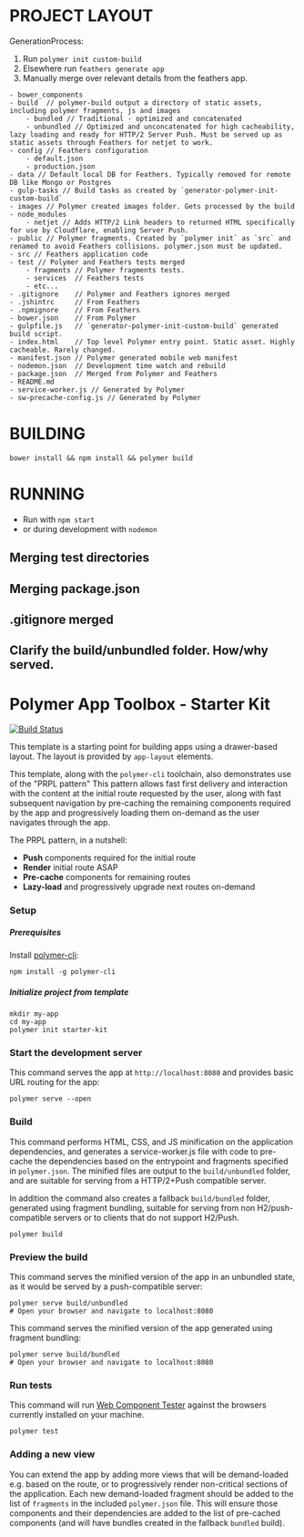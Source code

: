 # PROJECT LAYOUT

GenerationProcess:
1. Run `polymer init custom-build`
2. Elsewhere run `feathers generate app`
3. Manually merge over relevant details from the feathers app.

```
- bower_components
- build  // polymer-build output a directory of static assets, including polymer fragments, js and images
    - bundled // Traditional - optimized and concatenated
    - unbundled // Optimized and unconcatenated for high cacheability, lazy loading and ready for HTTP/2 Server Push. Must be served up as static assets through Feathers for netjet to work.
- config // Feathers configuration
    - default.json
    - production.json
- data // Default local DB for Feathers. Typically removed for remote DB like Mongo or Postgres
- gulp-tasks // Build tasks as created by `generator-polymer-init-custom-build`
- images // Polymer created images folder. Gets processed by the build
- node_modules
    - netjet // Adds HTTP/2 Link headers to returned HTML specifically for use by Cloudflare, enabling Server Push.
- public // Polymer fragments. Created by `polymer init` as `src` and renamed to avoid Feathers collisions. polymer.json must be updated.
- src // Feathers application code
- test // Polymer and Feathers tests merged
    - fragments // Polymer fragments tests. 
    - services  // Feathers tests
    - etc...
- .gitignore    // Polymer and Feathers ignores merged
- .jshintrc     // From Feathers
- .npmignore    // From Feathers
- bower.json    // From Polymer
- gulpfile.js   // `generator-polymer-init-custom-build` generated build script.
- index.html    // Top level Polymer entry point. Static asset. Highly cacheable. Rarely changed.
- manifest.json // Polymer generated mobile web manifest
- nodemon.json  // Development time watch and rebuild
- package.json  // Merged from Polymer and Feathers
- README.md
- service-worker.js // Generated by Polymer
- sw-precache-config.js // Generated by Polymer
```

# BUILDING
`bower install && npm install && polymer build`

# RUNNING
* Run with `npm start`
* or during development with `nodemon`

## Merging test directories
## Merging package.json
## .gitignore merged
## Clarify the build/unbundled folder. How/why served.

# Polymer App Toolbox - Starter Kit

[![Build Status](https://travis-ci.org/PolymerElements/polymer-starter-kit.svg?branch=master)](https://travis-ci.org/PolymerElements/polymer-starter-kit)

This template is a starting point for building apps using a drawer-based
layout. The layout is provided by `app-layout` elements.

This template, along with the `polymer-cli` toolchain, also demonstrates use
of the "PRPL pattern" This pattern allows fast first delivery and interaction with
the content at the initial route requested by the user, along with fast subsequent
navigation by pre-caching the remaining components required by the app and
progressively loading them on-demand as the user navigates through the app.

The PRPL pattern, in a nutshell:

* **Push** components required for the initial route
* **Render** initial route ASAP
* **Pre-cache** components for remaining routes
* **Lazy-load** and progressively upgrade next routes on-demand

### Setup

##### Prerequisites

Install [polymer-cli](https://github.com/Polymer/polymer-cli):

    npm install -g polymer-cli

##### Initialize project from template

    mkdir my-app
    cd my-app
    polymer init starter-kit

### Start the development server

This command serves the app at `http://localhost:8080` and provides basic URL
routing for the app:

    polymer serve --open


### Build

This command performs HTML, CSS, and JS minification on the application
dependencies, and generates a service-worker.js file with code to pre-cache the
dependencies based on the entrypoint and fragments specified in `polymer.json`.
The minified files are output to the `build/unbundled` folder, and are suitable
for serving from a HTTP/2+Push compatible server.

In addition the command also creates a fallback `build/bundled` folder,
generated using fragment bundling, suitable for serving from non
H2/push-compatible servers or to clients that do not support H2/Push.

    polymer build

### Preview the build

This command serves the minified version of the app in an unbundled state, as it would
be served by a push-compatible server:

    polymer serve build/unbundled
    # Open your browser and navigate to localhost:8080

This command serves the minified version of the app generated using fragment bundling:

    polymer serve build/bundled
    # Open your browser and navigate to localhost:8080

### Run tests

This command will run
[Web Component Tester](https://github.com/Polymer/web-component-tester) against the
browsers currently installed on your machine.

    polymer test

### Adding a new view

You can extend the app by adding more views that will be demand-loaded
e.g. based on the route, or to progressively render non-critical sections
of the application.  Each new demand-loaded fragment should be added to the
list of `fragments` in the included `polymer.json` file.  This will ensure
those components and their dependencies are added to the list of pre-cached
components (and will have bundles created in the fallback `bundled` build).


